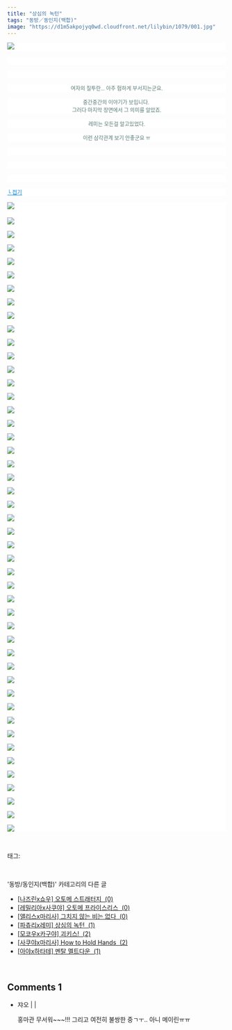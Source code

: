 ```yaml
---
title: "상심의 녹턴"
tags: "동방／동인지(백합)"
image: "https://d1m5akpojyq0wd.cloudfront.net/lilybin/1079/001.jpg"
---
```

<div class="article">
<div class="area_view">
<p style="text-align: justify; background: white"><img src="{{ site.imgserver6 }}/lilybin/1079/001.jpg"/><span style="color:#557a74; font-family:돋움; font-size:9pt"> 
</span></p><p style="text-align: justify; background: white"> 
 </p><p style="text-align: center; background: white"> 
 </p><p style="text-align: center; background: white"><span style="color:#557a74; font-family:돋움; font-size:9pt">여자의 질투란... 아주 험하게 부서지는군요.
</span></p><p style="text-align: center; background: white"><span style="color:#557a74; font-family:돋움; font-size:9pt">중간중간의 이야기가 보입니다. <br/>그러다 마지막 장면에서 그 의미를 알았죠.
</span></p><p style="text-align: center; background: white"><span style="color:#557a74; font-family:돋움; font-size:9pt">레미는 모든걸 알고있었다.
</span></p><p style="text-align: center; background: white"><span style="color:#557a74; font-family:돋움; font-size:9pt">이런 삼각관계 보기 안좋군요 ㅠ
</span></p><p style="text-align: center; background: white"> 
 </p><p style="text-align: justify; background: white"> 
 </p><p style="text-align: justify; background: white"> 
 </p><p style="text-align: justify; background: white"><a href="http://blog.naver.com/PostView.nhn?blogId=cjb0236&amp;logNo=150137424667&amp;parentCategoryNo=&amp;categoryNo=41&amp;viewDate=&amp;isShowPopularPosts=false&amp;from=postView"><span style="color:#0482d6; font-family:돋움; font-size:9pt; text-decoration:underline">└ 접기</span></a><span style="color:#557a74; font-family:돋움; font-size:9pt">
</span></p><p style="text-align: justify; background: white"><img src="{{ site.imgserver6 }}/lilybin/1079/002.jpg"/><span style="color:#557a74; font-family:돋움; font-size:9pt"><br/><br/><img src="{{ site.imgserver6 }}/lilybin/1079/003.jpg"/><br/><br/><img src="{{ site.imgserver6 }}/lilybin/1079/004.jpg"/><br/><br/><img src="{{ site.imgserver6 }}/lilybin/1079/005.jpg"/><br/><br/><img src="{{ site.imgserver6 }}/lilybin/1079/006.jpg"/><br/><br/><img src="{{ site.imgserver6 }}/lilybin/1079/007.jpg"/><br/><br/><img src="{{ site.imgserver6 }}/lilybin/1079/008.jpg"/><br/><br/><img src="{{ site.imgserver6 }}/lilybin/1079/009.jpg"/><br/><br/><img src="{{ site.imgserver6 }}/lilybin/1079/010.jpg"/><br/><br/><img src="{{ site.imgserver6 }}/lilybin/1079/011.jpg"/><br/><br/><img src="{{ site.imgserver6 }}/lilybin/1079/012.jpg"/><br/><br/><img src="{{ site.imgserver6 }}/lilybin/1079/013.jpg"/><br/><br/><img src="{{ site.imgserver6 }}/lilybin/1079/014.jpg"/><br/><br/><img src="{{ site.imgserver6 }}/lilybin/1079/015.jpg"/><br/><br/><img src="{{ site.imgserver6 }}/lilybin/1079/016.jpg"/><br/><br/><img src="{{ site.imgserver6 }}/lilybin/1079/017.jpg"/><br/><br/><img src="{{ site.imgserver6 }}/lilybin/1079/018.jpg"/><br/><br/><img src="{{ site.imgserver6 }}/lilybin/1079/019.jpg"/><br/><br/><img src="{{ site.imgserver6 }}/lilybin/1079/020.jpg"/><br/><br/><img src="{{ site.imgserver6 }}/lilybin/1079/021.jpg"/><br/><br/><img src="{{ site.imgserver6 }}/lilybin/1079/022.jpg"/><br/><br/><img src="{{ site.imgserver6 }}/lilybin/1079/023.jpg"/><br/><br/><img src="{{ site.imgserver6 }}/lilybin/1079/024.jpg"/><br/><br/><img src="{{ site.imgserver6 }}/lilybin/1079/025.jpg"/><br/><br/><img src="{{ site.imgserver6 }}/lilybin/1079/026.jpg"/><br/><br/><img src="{{ site.imgserver6 }}/lilybin/1079/027.jpg"/><br/><br/><img src="{{ site.imgserver6 }}/lilybin/1079/028.jpg"/><br/><br/><img src="{{ site.imgserver6 }}/lilybin/1079/029.jpg"/><br/><br/><img src="{{ site.imgserver6 }}/lilybin/1079/030.jpg"/><br/><br/><img src="{{ site.imgserver6 }}/lilybin/1079/031.jpg"/><br/><br/><img src="{{ site.imgserver6 }}/lilybin/1079/032.jpg"/><br/><br/><img src="{{ site.imgserver6 }}/lilybin/1079/033.jpg"/><br/><br/><img src="{{ site.imgserver6 }}/lilybin/1079/034.jpg"/><br/><br/><img src="{{ site.imgserver6 }}/lilybin/1079/035.jpg"/><br/><br/><img src="{{ site.imgserver6 }}/lilybin/1079/036.jpg"/><br/><br/><img src="{{ site.imgserver6 }}/lilybin/1079/037.jpg"/><br/><br/><img src="{{ site.imgserver6 }}/lilybin/1079/038.jpg"/><br/><br/><img src="{{ site.imgserver6 }}/lilybin/1079/039.jpg"/><br/><br/><img src="{{ site.imgserver6 }}/lilybin/1079/040.jpg"/><br/><br/><img src="{{ site.imgserver6 }}/lilybin/1079/041.jpg"/><br/><br/><img src="{{ site.imgserver6 }}/lilybin/1079/042.jpg"/><br/><br/><img src="{{ site.imgserver6 }}/lilybin/1079/043.jpg"/><br/><br/><img src="{{ site.imgserver6 }}/lilybin/1079/044.jpg"/><br/><br/><img src="{{ site.imgserver6 }}/lilybin/1079/045.jpg"/><br/><br/><img src="{{ site.imgserver6 }}/lilybin/1079/046.jpg"/><br/><br/><img src="{{ site.imgserver6 }}/lilybin/1079/047.jpg"/><br/><br/><img src="{{ site.imgserver6 }}/lilybin/1079/048.jpg"/>
</span></p>
</div></div><br/>
<div class="tagTrail">
<p>태그: </p>
<ul>
</ul>
</div><br/>
<div class="another">
<p>'동방/동인지(백합)' 카테고리의 다른 글</p>
<ul>
<li><a href="/lilybin_1082">
[나즈린x쇼우] 오토메 스트래터지  (0)
</a></li>
<li><a href="/lilybin_1081">
[레밀리아x사쿠야] 오토메 프라이스리스  (0)
</a></li>
<li><a href="/lilybin_1080">
[앨리스x마리사] 그치지 않는 비는 없다  (0)
</a></li>
<li><a href="/lilybin_1079">
[파츄리x레미] 상심의 녹턴  (1)
</a></li>
<li><a href="/lilybin_1078">
[모코우x카구야] 괴키스!  (2)
</a></li>
<li><a href="/lilybin_1077">
[사쿠야x마리사] How to Hold Hands  (2)
</a></li>
<li><a href="/lilybin_1076">
[아야x하타테] 멘탈 멜트다운  (1)
</a></li>
</ul>
</div><br/>
<div class="comment">
<h2 class="bold">Comments <span id="commentCount1079">1</span></h2>
<div style="clear:both;">
<div id="entry1079Comment" style="display:block">
<ul class="list_reply">
<li class="rp_general" id="comment13237042">
<div class="post-comment">
<div>
<span>
<i class="fa fa-user"></i>쟈오 |
                                |
                               
</span>
<p>홍마관 무서워~~~!!! 그리고 여전히 불쌍한 중ㄱㅜ.. 아니 메이린ㅠㅠ</p>

</div>
</div>
</li>
</ul>
</div>
</div>
</div><br/>
<br/>
<p id="refer"></p>
<br/>


